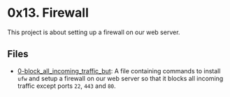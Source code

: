 # 0x13. Firewall

This project is about setting up a firewall on our web server.

## Files

- [0-block_all_incoming_traffic_but](./0-block_all_incoming_traffic_but): A 
file containing commands to install `ufw` and setup a firewall on our web server so that it blocks all incoming traffic except ports `22`, `443` and `80`.
